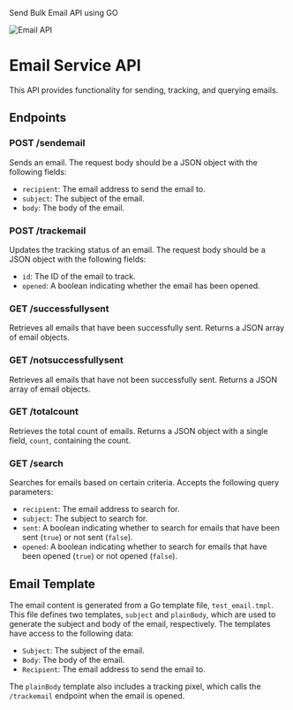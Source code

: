 Send Bulk Email API using GO 

![Email API](https://github.com/mayura-andrew/send-bulk-email-client-api/assets/48531182/243b444d-9284-4008-be17-f678fe602c75)


# Email Service API

This API provides functionality for sending, tracking, and querying emails.

## Endpoints

### POST /sendemail

Sends an email. The request body should be a JSON object with the following fields:

- `recipient`: The email address to send the email to.
- `subject`: The subject of the email.
- `body`: The body of the email.

### POST /trackemail

Updates the tracking status of an email. The request body should be a JSON object with the following fields:

- `id`: The ID of the email to track.
- `opened`: A boolean indicating whether the email has been opened.

### GET /successfullysent

Retrieves all emails that have been successfully sent. Returns a JSON array of email objects.

### GET /notsuccessfullysent

Retrieves all emails that have not been successfully sent. Returns a JSON array of email objects.

### GET /totalcount

Retrieves the total count of emails. Returns a JSON object with a single field, `count`, containing the count.

### GET /search

Searches for emails based on certain criteria. Accepts the following query parameters:

- `recipient`: The email address to search for.
- `subject`: The subject to search for.
- `sent`: A boolean indicating whether to search for emails that have been sent (`true`) or not sent (`false`).
- `opened`: A boolean indicating whether to search for emails that have been opened (`true`) or not opened (`false`).

## Email Template

The email content is generated from a Go template file, `test_email.tmpl`. This file defines two templates, `subject` and `plainBody`, which are used to generate the subject and body of the email, respectively. The templates have access to the following data:

- `Subject`: The subject of the email.
- `Body`: The body of the email.
- `Recipient`: The email address to send the email to.

The `plainBody` template also includes a tracking pixel, which calls the `/trackemail` endpoint when the email is opened.
